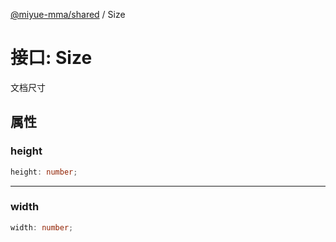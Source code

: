 [@miyue-mma/shared](../index.md) / Size

# 接口: Size

文档尺寸

## 属性

### height

```ts
height: number;
```

***

### width

```ts
width: number;
```
